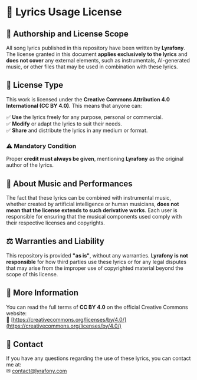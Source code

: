 # 📜 Lyrics Usage License  

## 📝 Authorship and License Scope  
All song lyrics published in this repository have been written by **Lyrafony**. The license granted in this document **applies exclusively to the lyrics** and **does not cover** any external elements, such as instrumentals, AI-generated music, or other files that may be used in combination with these lyrics.  

## 📜 License Type  
This work is licensed under the **Creative Commons Attribution 4.0 International (CC BY 4.0)**. This means that anyone can:  

✅ **Use** the lyrics freely for any purpose, personal or commercial.  
✅ **Modify** or adapt the lyrics to suit their needs.  
✅ **Share** and distribute the lyrics in any medium or format.  

### ⚠ Mandatory Condition  
Proper **credit must always be given**, mentioning **Lyrafony** as the original author of the lyrics.  

## 🎵 About Music and Performances  
The fact that these lyrics can be combined with instrumental music, whether created by artificial intelligence or human musicians, **does not mean that the license extends to such derivative works**. Each user is responsible for ensuring that the musical components used comply with their respective licenses and copyrights.  

## ⚖ Warranties and Liability  
This repository is provided **"as is"**, without any warranties. **Lyrafony is not responsible** for how third parties use these lyrics or for any legal disputes that may arise from the improper use of copyrighted material beyond the scope of this license.  

## 🔗 More Information  
You can read the full terms of **CC BY 4.0** on the official Creative Commons website:  
🔗 [https://creativecommons.org/licenses/by/4.0/](https://creativecommons.org/licenses/by/4.0/)  

## 📩 Contact  
If you have any questions regarding the use of these lyrics, you can contact me at:  
✉ contact@lyrafony.com  
